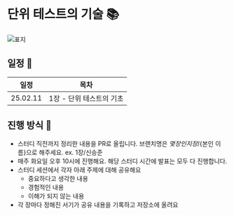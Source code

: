 # 단위 테스트의 기술 📚

![표지](https://contents.kyobobook.co.kr/sih/fit-in/458x0/pdt/9791140712021.jpg)

## 일정 📅

|    일정    |       목차       |
|:--------:|:--------------:|
| 25.02.11 |  1장 - 단위 테스트의 기초   |

## 진행 방식 🌌

* 스터디 직전까지 정리한 내용을 PR로 올립니다. 브랜치명은 ${몇 장인지}장/${본인 이름}으로 해주세요. ex. 1장/신승준
* 매주 화요일 오후 10시에 진행해요. 해당 스터디 시간에 발표는 모두 다 진행합니다.
* 스터디 세션에서 각자 아래 주제에 대해 공유해요
  + 중요하다고 생각한 내용
  + 경험적인 내용
  + 이해가 되지 않는 내용
* 각 장마다 정해진 서기가 공유 내용을 기록하고 저장소에 올려요

